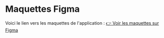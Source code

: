 # Maquettes Figma
Voici le lien vers les maquettes de l'application : [👉 Voir les maquettes sur Figma](https://www.figma.com/design/t4GKKIM2Omq7yvW2anCfQt/Knowledge?node-id=0-1&t=1Rm7tg2XMtFHOcrZ-1)

